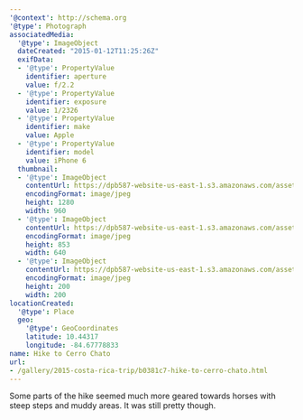```yaml
---
'@context': http://schema.org
'@type': Photograph
associatedMedia:
  '@type': ImageObject
  dateCreated: "2015-01-12T11:25:26Z"
  exifData:
  - '@type': PropertyValue
    identifier: aperture
    value: f/2.2
  - '@type': PropertyValue
    identifier: exposure
    value: 1/2326
  - '@type': PropertyValue
    identifier: make
    value: Apple
  - '@type': PropertyValue
    identifier: model
    value: iPhone 6
  thumbnail:
  - '@type': ImageObject
    contentUrl: https://dpb587-website-us-east-1.s3.amazonaws.com/asset/gallery/2015-costa-rica-trip/b0381c7-hike-to-cerro-chato~1280.jpg
    encodingFormat: image/jpeg
    height: 1280
    width: 960
  - '@type': ImageObject
    contentUrl: https://dpb587-website-us-east-1.s3.amazonaws.com/asset/gallery/2015-costa-rica-trip/b0381c7-hike-to-cerro-chato~640w.jpg
    encodingFormat: image/jpeg
    height: 853
    width: 640
  - '@type': ImageObject
    contentUrl: https://dpb587-website-us-east-1.s3.amazonaws.com/asset/gallery/2015-costa-rica-trip/b0381c7-hike-to-cerro-chato~200x200.jpg
    encodingFormat: image/jpeg
    height: 200
    width: 200
locationCreated:
  '@type': Place
  geo:
    '@type': GeoCoordinates
    latitude: 10.44317
    longitude: -84.67778833
name: Hike to Cerro Chato
url:
- /gallery/2015-costa-rica-trip/b0381c7-hike-to-cerro-chato.html
---
```


Some parts of the hike seemed much more geared towards horses with steep steps and muddy areas. It was still pretty though.
